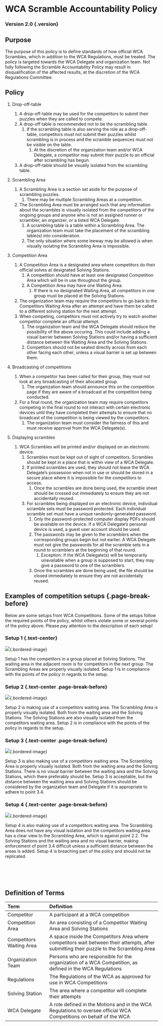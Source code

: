 # WCA Scramble Accountability Policy

### Version 2.0 {.version}

## Purpose

The purpose of this policy is to define standards of how official WCA Scrambles, which in addition to the WCA Regulations, must be treated. The policy is targeted towards the WCA Delegate and organization team. Not fully following the Scramble Accountability Policy may result in disqualification of the affected results, at the discretion of the WCA Regulations Committee.

## Policy

1. Drop-off-table

    1. A drop-off-table may be used for the competitors to submit their puzzles when they are called to compete.
    2. A drop-off table is recommended not to be the scrambling table.
        1. If the scrambling table is also serving the role as a drop-off-table, competitors must not submit their puzzles whilst scrambling is in process and the scramble sequences must not be visible on the table.
            1. At the discretion of the organization team and/or WCA Delegate, a competitor may submit their puzzle to an official after scrambling has begun.
    3. A drop-off-table should be visually isolated from the scrambling table.

2. Scrambling Area

    1. A Scrambling Area is a section set aside for the purpose of scrambling puzzles.
        1. There may be multiple Scrambling Areas at a competition.
    2. The Scrambling Area must be arranged such that any information about the scrambles is visually isolated from the competitors of the ongoing groups and anyone who is not an assigned runner or scrambler, an organizer, or a listed WCA Delegate.
        1. A scrambling table is a table within a Scrambling Area. The organization team must take the placement of the scrambling table(s) into consideration.
        2. The only situation where some leeway may be allowed is when visually isolating the Scrambling Area is impossible.

3. Competition Area

    1. A Competition Area is a designated area where competitors do their official solves at designated Solving Stations.
        1. A competition should have at least one designated Competition Area which will be in use throughout the group.
        2. A Competition Area may have one Waiting Area.
            1. If there is no designated Waiting Area, all competitors in one group must be placed at the Solving Stations.
    2. The organization team may require the competitors to go back to the Competitors Waiting Area after an attempt and have them be called to a different solving station for the next attempt.
    3. When competing, competitors must not actively try to watch another competitor complete an official attempt.
        1. The organization team and the WCA Delegate should reduce the possibility of the above occuring. This could include adding a visual barrier between Solving Stations and/or having a sufficient distance between the Waiting Area and the Solving Stations.
        2. Competitors should not be seated directly across from each other facing each other, unless a visual barrier is set up between them.

4. Broadcasting of competitions

    1. When a competitor has been called for their group, they must not look at any broadcasting of their allocated group.
        1. The organization team should announce this on the competition page if they are aware of a broadcast at the competition being conducted.
    2. For a final round, the organization team may require competitors competing in the final round to not interact with certain electronic devices until they have completed their attempts to ensure that no broadcast of the competition is being viewed by the competitors.
        1. The organization team must consider the fairness of this and must receive approval from the WCA Delegate(s).

5. Displaying scrambles
    1. WCA Scrambles will be printed and/or displayed on an electronic device.
        1. Scrambles must be kept out of sight of competitors. Scrambles should be kept in a place that is within view of a WCA Delegate.
        2. If printed scrambles are used, they should not leave the WCA Delegate’s possession when not in use or should be stored in a secure place where it is impossible for the competitors to access.
            1. Once the scrambles are done being used, the scramble sheet should be crossed out immediately to ensure they are not accidentally reused.
        3. For scrambles being displayed on an electronic device, individual scramble sets must be password protected. Each individual scramble set must have a unique randomly-generated password.
            1. Only the password-protected computer display PDFs should be available on the device. If a WCA Delegate’s personal device is used, a guest user account should be used.
            2. The passwords may be given to the scramblers when the corresponding groups begin but not earlier. A WCA Delegate must not give the passwords for all the scramble sets in a round to scramblers at the beginning of that round.
                1. Exception: if the WCA Delegate(s) will be temporarily unavailable when a group is supposed to start, they may give a password to one of the scramblers.
            3. Once the scrambles are done being used, the file should be closed immediately to ensure they are not accidentally reused.

## Examples of competition setups {.page-break-before}

Below are some setups from WCA Competitions. Some of the setups follow the required points of the policy, whilst others violate some or several points of the policy above. Please pay attention to the description of each setup!

### Setup 1 {.text-center}

![](images/chengdu-new-year-2021.png){.bordered-image}

Setup 1 has the competitors in a group placed at Solving Stations. The waiting area in the adjacent room is for competitors in the next group. The Scrambling Areas are properly visually isolated. Setup 1 is in compliance with the points of the policy in regards to the setup.

### Setup 2 {.text-center .page-break-before}

![](images/nordic-champs-2019.png){.bordered-image}

Setup 2 is making use of a competitors waiting area. The Scrambling Area is properly visually isolated. Both from the waiting area and the Solving Stations. The Solving Stations are also visually isolated from the competitors waiting area. Setup 2 is in compliance with the points of the policy in regards to the setup.

### Setup 3 {.text-center .page-break-before}

![](images/latvian-open-2019.png){.bordered-image}

Setup 3 is also making use of a competitors waiting area. The Scrambling Area is properly visually isolated. Both from the waiting area and the Solving Stations. There is no visual barrier between the waiting area and the Solving Stations, which there preferably should be. Setup 3 is acceptable, but the distance between the waiting area and Solving Stations should be considered by the organization team and Delegate if it is appropriate to adhere to point 3.4.

### Setup 4 {.text-center .page-break-before}

![](images/manchester-2018.png){.bordered-image}

Setup 4 is also making use of a competitors waiting area. The Scrambling Area does not have any visual isolation and the competitors waiting area has a clear view to the Scrambling Area, which is against point 2.2. The Solving Stations and the waiting area and no visual barrier, making enforcement of point 3.4 difficult unless a sufficient distance between the areas is added. Setup 4 is breaching part of the policy and should not be replicated.

<div style="margin-top: 100px;"></div>

## Definition of Terms

| Term | Definition |
| :-- | :------ |
| Competitor | A participant at a WCA competition |
| Competition Area | An area consisting of a Competitor Waiting Area and Solving Stations |
| Competitors Waiting Area | A space inside the Competitors Area where competitors wait between their attempts, after submitting their puzzle to the Scrambling Area |
| Organization Team | Persons who are responsible for the organization of a WCA Competition, as defined in the WCA Regulations |
| Regulations | The Regulations of the WCA as approved for use in WCA Competitions |
| Solving Station | The area where a competitor will complete their attempts |
| WCA Delegate | A role defined in the Motions and in the WCA Regulations to oversee official WCA Competitions on behalf of the WCA |

